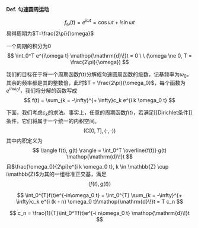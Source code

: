 **Def.** **匀速圆周运动**

$$
f_\omega(t) = e^{i\omega t} = \cos \omega t + i \sin \omega t
$$
易得周期为$T=\frac{2\pi}{\omega}$

一个周期的积分为0
$$
\int_0^T e^{i\omega t} \mathop{\mathrm{d}\!}t = 0 \ \ (\omega \ne 0, T = \frac{2\pi}{\omega})
$$

我们的目标在于将一个周期函数$f(t)$分解成匀速圆周函数的级数，记基频率为$\omega_0$，其余的频率都是其的整数倍，此时$T = \frac{2\pi}{\omega_0}$，每个函数为$e^{in\omega_0 t}$，我们将分解的函数写成
$$
f(t) = \sum_{k = -\infty}^{+ \infty}c_k e^{i k \omega_0 t}
$$

下面，我们考虑$c_k$的求法。事实上，任意的周期函数$f(t)$，若满足[[Dirichlet条件]]条件，它们将属于一个统一的内积空间。
$$
(\mathrm{C}[0, T], \langle \cdot, \cdot \rangle)
$$
其中内积定义为
$$
\langle f(t), g(t) \rangle = \int_0^T \overline{f(t)} g(t) \mathop{\mathrm{d}\!}t
$$
且$\frac{\omega_0}{2\pi}e^{i k \omega_0 t}, k \in \mathbb{Z} \cup i\mathbb{Z}$为其的一组标准正交基，满足
$$
\langle f(t), g(t) \rangle
$$



$$
\int_0^{T}f(t)e^{-in\omega_0 t} = \int_0^{T} \sum_{k = -\infty}^{+ \infty}c_k e^{i (k - n) \omega_0 t}\mathop{\mathrm{d}\!}t = T c_n
$$

$$
c_n = \frac{1}{T}\int_0^Tf(t)e^{-i n\omega_0 t} \mathop{\mathrm{d}\!}t
$$
